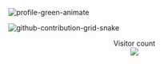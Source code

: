 
![profile-green-animate](https://user-images.githubusercontent.com/111305287/229135568-71c44b61-f51b-4ab6-81b7-ad353ab453f3.svg)





![github-contribution-grid-snake](https://user-images.githubusercontent.com/111094912/192098018-b1d8de39-fbc5-4831-aad0-177a57021cb1.gif)


  <p align="center"> 
  Visitor count<br>
   <img src="https://profile-counter.glitch.me/AliihsanSen/count.svg" />
</p>
